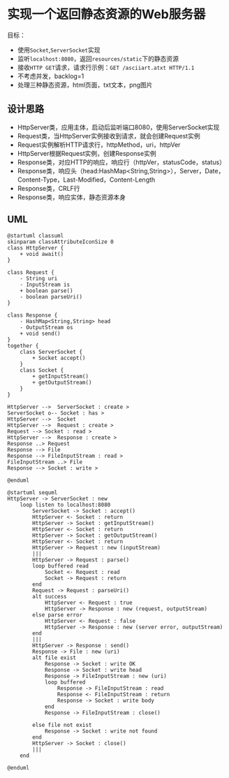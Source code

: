 # 实现一个返回静态资源的Web服务器
目标：
- 使用`Socket`,`ServerSocket`实现
- 监听`localhost:8080`，返回`resources/static`下的静态资源
- 接收`HTTP GET`请求，请求行示例：`GET /asciiart.atxt HTTP/1.1`
- 不考虑并发，backlog=1
- 处理三种静态资源，html页面，txt文本，png图片


## 设计思路
- HttpServer类，应用主体，启动后监听端口8080，使用ServerSocket实现
- Request类，当HttpServer实例接收到请求，就会创建Request实例
- Request实例解析HTTP请求行，httpMethod，uri，httpVer
- HttpServer根据Request实例，创建Response实例
- Response类，对应HTTP的响应，响应行（httpVer，statusCode，status）
- Response类，响应头（head:HashMap<String,String>），Server，Date，Content-Type，Last-Modified，Content-Length
- Response类，CRLF行
- Response类，响应实体，静态资源本身

## UML

```puml
@startuml classuml
skinparam classAttributeIconSize 0 
class HttpServer {
    + void await()
}

class Request {
    - String uri
    - InputStream is
    + boolean parse()
    - boolean parseUri()
}

class Response {
    - HashMap<String,String> head
    - OutputStream os
    + void send()
}
together {
    class ServerSocket {
        + Socket accept()
    }
    class Socket {
        + getInputStream()
        + getOutputStream()
    }
}

HttpServer -->  ServerSocket : create >
ServerSocket o-- Socket : has >
HttpServer -->  Socket
HttpServer -->  Request : create >
Request --> Socket : read >
HttpServer -->  Response : create >
Response ..> Request  
Response --> File
Response --> FileInputStream : read >
FileInputStream ..> File
Response --> Socket : write >

@enduml
```
```puml
@startuml sequml
HttpServer -> ServerSocket : new 
    loop listen to localhost:8080
        ServerSocket -> Socket : accept()
        HttpServer <- Socket : return
        HttpServer -> Socket : getInputStream()
        HttpServer <- Socket : return
        HttpServer -> Socket : getOutputStream()
        HttpServer <- Socket : return
        HttpServer -> Request : new (inputStream)
        |||
        HttpServer -> Request : parse()
        loop buffered read
            Socket <- Request : read
            Socket -> Request : return
        end
        Request -> Request : parseUri()
        alt success
            HttpServer <- Request : true
            HttpServer -> Response : new (request, outputStream)
        else parse error
            HttpServer <- Request : false
            HttpServer -> Response : new (server error, outputStream)
        end
        |||
        HttpServer -> Response : send()
        Response -> File : new (uri)
        alt file exist
            Response -> Socket : write OK
            Response -> Socket : write head
            Response -> FileInputStream : new (uri)
            loop buffered 
                Response -> FileInputStream : read
                Response <- FileInputStream : return
                Response -> Socket : write body
            end
            Response -> FileInputStream : close()
            
        else file not exist
            Response -> Socket : write not found
        end
        HttpServer -> Socket : close()
        |||
    end

@enduml
```